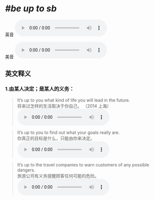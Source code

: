 # ***\#be up to sb*** 
英音
<audio src="./media/be up to sb1_AAC.aac" controls="controls"></audio>

美音
<audio src="./media/be up to sb2_AAC.aac" controls="controls"></audio>



  

英文释义
---
### 1.**由某人决定；是某人的义务：**  

 > It’s up to you what kind of life you will lead in the future.  
 > 将来过怎样的生活取决于你自己。  （2014 上海）  
<audio src="./media/up14.aac" controls="controls"></audio>

 > It’s up to you to find out what your goals really are.  
 > 你真正的目标是什么，只能由你来决定。    
<audio src="./media/up15.aac" controls="controls"></audio>

 > It’s up to the travel companies to warn customers of any possible dangers.  
 > 旅游公司有义务提醒顾客任何可能的危险。    
<audio src="./media/up16.aac" controls="controls"></audio>


